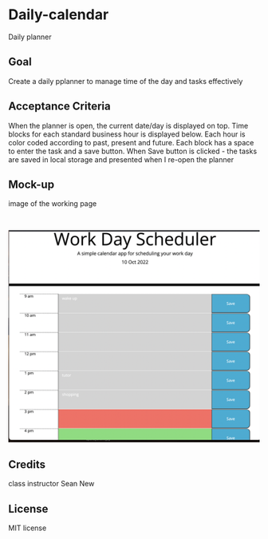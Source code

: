 # Daily-calendar

Daily planner 

## Goal

Create a daily pplanner to manage time of the day and tasks effectively

## Acceptance Criteria

When the planner is open, the current date/day is displayed on top.
Time blocks for each standard business hour is displayed below. 
Each hour is color coded according to past, present and future. Each block has a space to enter the task and a save button.
When Save button is clicked - the tasks are saved in local storage and presented when I re-open the planner

## Mock-up

image of the working page

   <img scr = "./assets/images/daily-calendar.png" />
   
   
   
  ![My Image](./assets/images/daily-calendar.png)
  





## Credits

class instructor
Sean New

## License

MIT license

